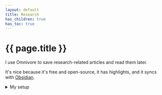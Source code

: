 ```yaml
---
layout: default
title: Research
has_children: true
has_toc: true
---
```


# {{ page.title }}

I use Omnivore to save research-related articles and read them later.

It's nice because it's free and open-source, it has highlights, and it syncs with [Obsidian](/docs/apps/note-taking/obsidian).
  
<details markdown="block">
<summary>
My setup
</summary>

I use the [Omnivore plugin for Obisidian](https://github.com/omnivore-app/obsidian-omnivore) to sync only the highlights of the articles I read, plus a link to the original source, one to Omnivore, and a few other details.

To do this, I filtered the plugin to **only fetch articles that have been highlighted**, and I tweaked the **article template** to collect only what I'm interested in:

```
# {{{title}}}

{{note}}

{{#highlights.length}}
## Highlights

{{#highlights}}
> {{{text}}}
{{#note}}

{{{note}}}
{{/note}}

{{/highlights}}
{{/highlights.length}}

---

- [Source]({{{originalUrl}}})
- [Read on Omnivore]({{{omnivoreUrl}}})

<div class="omni-footer>
<p>Saved on: {{dateArchived}}</p>
</div>
```

And I changed the **Front Matter template** to fit into Jekyll's template

```
id: {{{id}}}
layout: default
title: {{{title}}}
parent: Research
```

</details>
